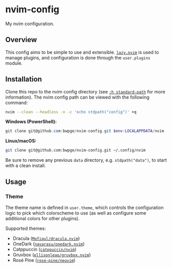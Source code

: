 # nvim-config

My nvim configuration.

## Overview

This config aims to be simple to use and extensible. [`lazy.nvim`](https://github.com/folke/lazy.nvim) is used to manage plugins, and configuration is done through the `user.plugins` module.

## Installation

Clone this repo to the nvim config directory (see [`:h standard-path`](https://neovim.io/doc/user/starting.html#standard-path) for more information). The nvim config path can be viewed with the following command:

```sh
nvim --clean --headless -n -c 'echo stdpath("config")' +q
```

**Windows (PowerShell):**

```powershell
git clone git@github.com:bwpge/nvim-config.git $env:LOCALAPPDATA/nvim
```

**Linux/macOS:**

```sh
git clone git@github.com:bwpge/nvim-config.git ~/.config/nvim
```

Be sure to remove any previous `data` directory, e.g. `stdpath("data")`, to start with a clean install.

## Usage

### Theme

The theme name is defined in `user.theme`, which controls the configuration logic to pick which colorscheme to use (as well as configure some additional colors for other plugins).

Supported themes:

- Dracula ([`Mofiqul/dracula.nvim`](https://github.com/Mofiqul/dracula.nvim))
- OneDark ([`navarasu/onedark.nvim`](https://github.com/navarasu/onedark.nvim))
- Catppuccin ([`catppuccin/nvim`](https://github.com/catppuccin/nvim))
- Gruvbox ([`ellisonleao/gruvbox.nvim`](https://github.com/ellisonleao/gruvbox.nvim))
- Rosé Pine ([`rose-pine/neovim`](https://github.com/rose-pine/neovim))
